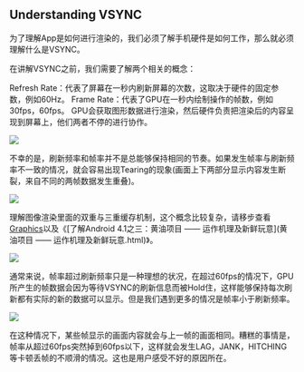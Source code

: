 ## Understanding VSYNC

为了理解App是如何进行渲染的，我们必须了解手机硬件是如何工作，那么就必须理解什么是VSYNC。

在讲解VSYNC之前，我们需要了解两个相关的概念：

Refresh Rate：代表了屏幕在一秒内刷新屏幕的次数，这取决于硬件的固定参数，例如60Hz。
Frame Rate：代表了GPU在一秒内绘制操作的帧数，例如30fps，60fps。
GPU会获取图形数据进行渲染，然后硬件负责把渲染后的内容呈现到屏幕上，他们两者不停的进行协作。

![](http://onmer39jj.bkt.clouddn.com/image/54bdca07478c6.jpg)

不幸的是，刷新频率和帧率并不是总能够保持相同的节奏。如果发生帧率与刷新频率不一致的情况，就会容易出现Tearing的现象(画面上下两部分显示内容发生断裂，来自不同的两帧数据发生重叠)。

![](http://onmer39jj.bkt.clouddn.com/image/54bdca3484667.jpg)

理解图像渲染里面的双重与三重缓存机制，这个概念比较复杂，请移步查看[Graphics](http://source.android.com/devices/graphics/index.html)以及《[了解Android 4.1之三：黄油项目 —— 运作机理及新鲜玩意](黄油项目 —— 运作机理及新鲜玩意.html)》。

![](http://onmer39jj.bkt.clouddn.com/image/54bdca528075a.jpg)

通常来说，帧率超过刷新频率只是一种理想的状况，在超过60fps的情况下，GPU所产生的帧数据会因为等待VSYNC的刷新信息而被Hold住，这样能够保持每次刷新都有实际的新的数据可以显示。但是我们遇到更多的情况是帧率小于刷新频率。

![](http://onmer39jj.bkt.clouddn.com/image/54bdca6fe4c51.jpg)

在这种情况下，某些帧显示的画面内容就会与上一帧的画面相同。糟糕的事情是，帧率从超过60fps突然掉到60fps以下，这样就会发生LAG，JANK，HITCHING等卡顿丢帧的不顺滑的情况。这也是用户感受不好的原因所在。